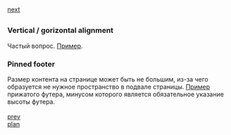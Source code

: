 <a href="05.md">next</a>

<h2></h2>

<h3>Vertical / gorizontal alignment</h3>
<div>
Частый вопрос.
<a href="https://codepen.io/paawel/pen/rWPOzg">Пример</a>.
</div>

<h3>Pinned footer</h3>
<div>
Размер контента на странице может быть не большим, из-за чего образуется не нужное пространство в подвале страницы.
<a href="https://codepen.io/paawel/pen/JOwBYZ">Пример</a> прижатого футера, минусом которого является обязательное указание высоты футера.
</div>

<br/>
<a href="03.md">prev</a>
<br/>
<a href="00.md">plan</a>
